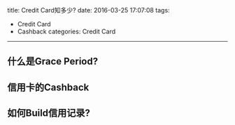 title: Credit Card知多少?
date: 2016-03-25 17:07:08
tags: 
- Credit Card
- Cashback
categories: Credit Card
-----------------------
## 什么是Grace Period?
## 信用卡的Cashback
## 如何Build信用记录?